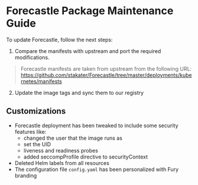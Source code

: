 # Forecastle Package Maintenance Guide

To update Forecastle, follow the next steps:

1. Compare the manifests with upstream and port the required modifications.

> Forecastle manifests are taken from upstream from the following URL:
> <https://github.com/stakater/Forecastle/tree/master/deployments/kubernetes/manifests>

2. Update the image tags and sync them to our registry

## Customizations

- Forecastle deployment has been tweaked to include some security features like:
  - changed the user that the image runs as
  - set the UID
  - liveness and readiness probes
  - added seccompProfile directive to securityContext
- Deleted Helm labels from all resources
- The configuration file `config.yaml` has been personalized with Fury branding
